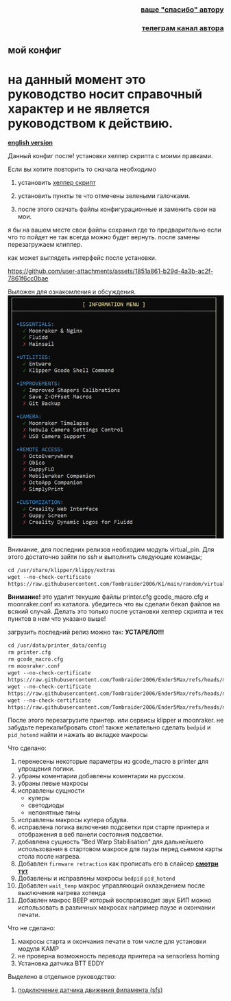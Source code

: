 <h3 align="right"><a href="https://www.tinkoff.ru/rm/yakovleva.irina203/51ZSr71845" target="_blank">ваше "спасибо" автору</a></h3>
<h3 align="right"><a href="https://t.me/tombraider2006" target="_blank">телеграм канал автора</a></h3>

<h2>мой конфиг</h2>

# на данный момент это руководство носит справочный характер и не является руководством к действию.

[**english version**](/config_my/readme_en.md)

Данный конфиг после! установки хелпер скрипта с моими правками. 

Если вы хотите повторить то сначала необходимо 

1. установить [хелпер скрипт](https://guilouz.github.io/Creality-Helper-Script-Wiki/helper-script/helper-script-installation/)
2. установить пункты те что отмечены зелеными галочками. 

3. после этого скачать файлы конфигурационные и заменить свои на мои. 

я бы на вашем месте свои файлы сохранил где то предварительно если что то пойдет не так всегда можно будет вернуть. после замены перезагружаем клиппер.

как может выглядеть интерфейс после установки.




https://github.com/user-attachments/assets/1851a861-b29d-4a3b-ac2f-7861f6cc0bae


Выложен для ознакомления и обсуждения.
![](/images/helper.png)

Внимание, для последних релизов необходим модуль virtual_pin. Для этого достаточно зайти по ssh и выполнить следующие команды;

```
cd /usr/share/klipper/klippy/extras
wget --no-check-certificate https://raw.githubusercontent.com/Tombraider2006/K1/main/random/virtual_pins.py

```
**Внимание!** это удалит текущие файлы printer.cfg gcode_macro.cfg и moonraker.conf из каталога. убедитесь что вы сделали бекап файлов на всякий случай. Делать это только после установки хелпер скрипта и тех пунктов в нем что указано выше!

загрузить последний релиз можно так: **УСТАРЕЛО!!!**

```
cd /usr/data/printer_data/config
rm printer.cfg
rm gcode_macro.cfg
rm moonraker.conf
wget --no-check-certificate https://raw.githubusercontent.com/Tombraider2006/Ender5Max/refs/heads/main/config_my/printer.cfg
wget --no-check-certificate https://raw.githubusercontent.com/Tombraider2006/Ender5Max/refs/heads/main/config_my/gcode_macro.cfg
wget --no-check-certificate https://raw.githubusercontent.com/Tombraider2006/Ender5Max/refs/heads/main/config_my/moonraker.conf

```

После этого перезагрузите принтер. или сервисы klipper и moonraker. не забудьте перекалибровать стол! также желательно сделать `bedpid` и `pid_hotend` найти и нажать во вкладке макросы


Что сделано:

1. перенесены некоторые параметры из gcode_macro в printer для упрощения логики.
2. убраны коментарии добавлены коментарии на русском.
3. убраны левые макросы
4. исправлены сущности
    * кулеры
    * светодиоды
    * непонятные пины
5. исправлены макросы кулера обдува.
6. исправлена логика включения подсветки при старте принтера и отображения в веб панели состояния подсветки.
7. добавлена сущность "Bed Warp Stabilisation" для дальнейшего использования в стартовом макросе для паузы перед сьемом карты стола после нагрева.
8. Добавлен `firmware retraction` как прописать его в слайсер [**смотри тут**](/firmware.md)
9. Добавлены и исправлены макросы `bedpid` `pid_hotend`
10. Добавлен  `wait_temp` макрос управляющий охлаждением после выключения нагрева хотенда
11. Добавлен макрос BEEP который воспроизводит звук БИП  можно использовать в различных макросах например паузе и окончании печати.

Что не сделано:

1. макросы старта и окончания печати в том числе для установки модуля KAMP
2. не проверна возможность перевода принтера на sensorless homing
3. Установка датчика BTT EDDY


Выделено в отдельное руководство:

1. [подключение датчика движения филамента (sfs)](/mans/sfs2.md)
